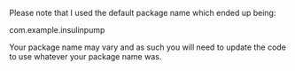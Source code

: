 Please note that I used the default package name which ended up being:

com.example.insulinpump

Your package name may vary and as such you will need to update the code to use whatever your package name was.
